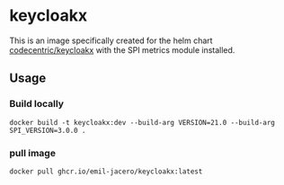 # keycloakx

This is an image specifically created for the helm chart [codecentric/keycloakx](https://artifacthub.io/packages/helm/codecentric/keycloakx) with the SPI metrics module installed.

## Usage

### Build locally

```shell
docker build -t keycloakx:dev --build-arg VERSION=21.0 --build-arg SPI_VERSION=3.0.0 .
```

### pull image

```shell
docker pull ghcr.io/emil-jacero/keycloakx:latest
```
